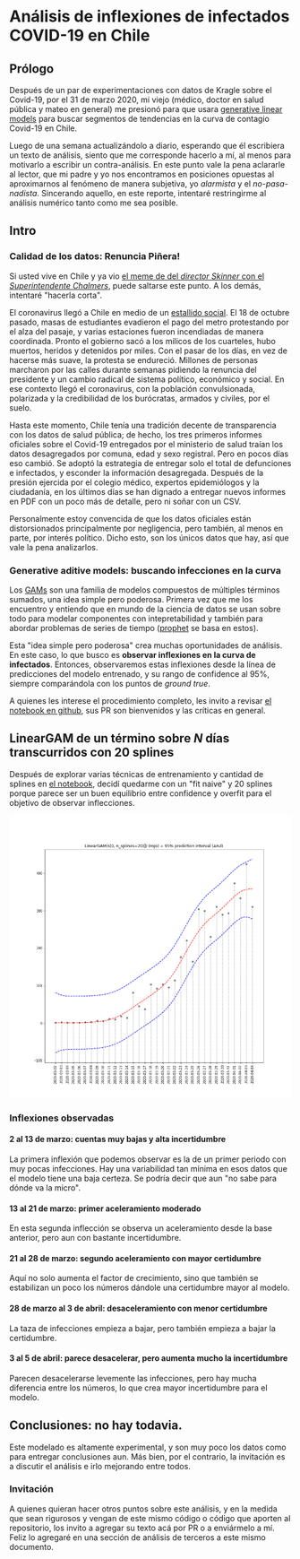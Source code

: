 # Análisis de inflexiones de infectados COVID-19 en Chile

## Prólogo
Después de un par de experimentaciones con datos de Kragle sobre el Covid-19, por el 31 de marzo 2020, mi viejo (médico, doctor en salud pública y mateo en general) me presionó para que usara [generative linear models](https://pygam.readthedocs.io/en/latest/notebooks/tour_of_pygam.html) para buscar segmentos de tendencias en la curva de contagio Covid-19 en Chile.

Luego de una semana actualizándolo a diario, esperando que él escribiera un texto de análisis, siento que me corresponde hacerlo a mí, al menos para motivarlo a escribir un contra-análisis. En este punto vale la pena aclararle al lector, que mi padre y yo nos encontramos en posiciones opuestas al aproximarnos al fenómeno de manera subjetiva, yo _alarmista_ y el _no-pasa-nadista_. Sincerando aquello, en este reporte, intentaré restringirme al análisis numérico tanto como me sea posible.

## Intro
### Calidad de los datos: Renuncia Piñera!
Si usted vive en Chile y ya vio [el meme de del _director Skinner_ con el _Superintendente Chalmers_](blob/master/docs/photo_2020-04-04%2012.37.01.jpeg), puede saltarse este punto. A los demás, intentaré "hacerla corta".

El coronavirus llegó a Chile en medio de un [estallido social](https://es.wikipedia.org/wiki/Protestas_en_Chile_de_2019-2020). El 18 de octubre pasado, masas de estudiantes evadieron el pago del metro protestando por el alza del pasaje, y varias estaciones fueron incendiadas de manera coordinada. Pronto el gobierno sacó a los milicos de los cuarteles, hubo muertos, heridos y detenidos por miles. Con el pasar de los días, en vez de hacerse más suave, la protesta se endureció. Millones de personas marcharon por las calles durante semanas pidiendo la renuncia del presidente y un cambio radical de sistema político, económico y social. En ese contexto llegó el coronavirus, con la población convulsionada, polarizada y la credibilidad de los burócratas, armados y civiles, por el suelo.

Hasta este momento, Chile tenía una tradición decente de transparencia con los datos de salud pública; de hecho, los tres primeros informes oficiales sobre el Covid-19 entregados por el ministerio de salud traían los datos desagregados por comuna, edad y sexo registral. Pero en pocos días eso cambió. Se adoptó la estrategia de entregar solo el total de defunciones e infectados, y esconder la información desagregada. Después de la presión ejercida por el colegio médico, expertos epidemiólogos y la ciudadanía, en los últimos días se han dignado a entregar nuevos informes en PDF con un poco más de detalle, pero ni soñar con un CSV.


Personalmente estoy convencida de que los datos oficiales están distorsionados principalmente por negligencia, pero también, al menos en parte, por interés político. Dicho esto, son los únicos datos que hay, así que vale la pena analizarlos.


### Generative aditive models: buscando infecciones en la curva
Los [GAMs](https://www.youtube.com/watch?v=XQ1vk7wEI7c) son una familia de modelos compuestos de múltiples términos sumados, una idea simple pero poderosa. Primera vez que me los encuentro y entiendo que en mundo de la ciencia de datos se usan sobre todo para modelar componentes con intepretabilidad y también para abordar problemas de series de tiempo ([prophet](https://facebook.github.io/prophet/) se basa en estos).

Esta "idea simple pero poderosa" crea muchas oportunidades de análisis. En este caso, lo que busco es __observar inflexiones en la curva de infectados__. Entonces, observaremos estas inflexiones desde la línea de predicciones del modelo entrenado, y su rango de confidence al 95%, siempre comparándola con los puntos de _ground true_.

A quienes les interese el procedimiento completo, les invito a revisar [el notebook en github](https://github.com/verasativa/covi-19-chile/blob/master/GAMs.ipynb), sus PR son bienvenidos y las críticas en general.

## LinearGAM de un término sobre _N_ días transcurridos con 20 splines
Después de explorar varias técnicas de entrenamiento y cantidad de splines en [el notebook](https://github.com/verasativa/covi-19-chile/blob/master/GAMs.ipynb), decidí quedarme con un "fit naive" y 20 splines porque parece ser un buen equilibrio entre confidence y overfit para el objetivo de observar inflecciones.

![plot](docs/LinearGAM%28s%280%2C%20n_splines%3D20%29%5D%29%20%28rojo%29%20%2B%2095%25%20prediction%20interval%20%28azul%29.png)

### Inflexiones observadas
#### 2 al 13 de marzo: cuentas muy bajas y alta incertidumbre
La primera inflexión que podemos observar es la de un primer periodo con muy pocas infecciones. Hay una variabilidad tan mínima en esos datos que el modelo tiene una baja certeza. Se podría decir que aun "no sabe para dónde va la micro".
#### 13 al 21 de marzo: primer aceleramiento moderado
En esta segunda inflección se observa un aceleramiento desde la base anterior, pero aun con bastante incertidumbre.
#### 21 al 28 de marzo: segundo aceleramiento con mayor certidumbre
Aquí no solo aumenta el factor de crecimiento, sino que también se estabilizan un poco los números dándole una certidumbre mayor al modelo.
#### 28 de marzo al 3 de abril: desaceleramiento con menor certidumbre
La taza de infecciones empieza a bajar, pero también empieza a bajar la certidumbre.
#### 3 al 5 de abril: parece desacelerar, pero aumenta mucho la incertidumbre
Parecen desacelerarse levemente las infecciones, pero hay mucha diferencia entre los números, lo que crea mayor incertidumbre para el modelo.

## Conclusiones: no hay todavia.
Este modelado es altamente experimental, y son muy poco los datos como para entregar conclusiones aun. Más bien, por el contrario, la invitación es a discutir el análisis e irlo mejorando entre todos.

### Invitación
A quienes quieran hacer otros puntos sobre este análisis, y en la medida que sean rigurosos y vengan de este mismo código o código que aporten al repositorio, los invito a agregar su texto acá por PR o a enviármelo a mí. Feliz lo agregaré en una sección de análisis de terceros a este mismo documento.

